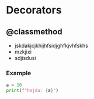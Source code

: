 # Decorators

## @classmethod

- jskdakjcjkhijhfsidjghfkjvhfskhs
- mzkjixi
- sdjisdusi

### Example

```python
a = 10
print(f"hsjdu: {a}")
